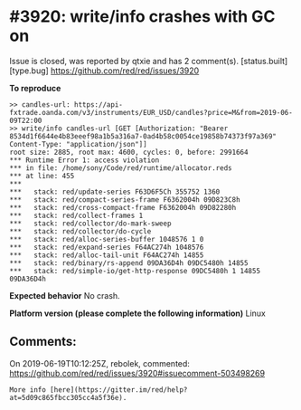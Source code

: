
#3920: write/info crashes with GC on
================================================================================
Issue is closed, was reported by qtxie and has 2 comment(s).
[status.built] [type.bug]
<https://github.com/red/red/issues/3920>

**To reproduce**
```
>> candles-url: https://api-fxtrade.oanda.com/v3/instruments/EUR_USD/candles?price=M&from=2019-06-09T22:00
>> write/info candles-url [GET [Authorization: "Bearer 8534d1f6644e4b83eeef98a1b5a316a7-0ad4b58c0054ce19858b74373f97a369" Content-Type: "application/json"]]
root size: 2885, root max: 4600, cycles: 0, before: 2991664
*** Runtime Error 1: access violation
*** in file: /home/sony/Code/red/runtime/allocator.reds
*** at line: 455
***
***   stack: red/update-series F63D6F5Ch 355752 1360
***   stack: red/compact-series-frame F6362004h 09D823C8h
***   stack: red/cross-compact-frame F6362004h 09D82280h
***   stack: red/collect-frames 1
***   stack: red/collector/do-mark-sweep
***   stack: red/collector/do-cycle
***   stack: red/alloc-series-buffer 1048576 1 0
***   stack: red/expand-series F64AC274h 1048576
***   stack: red/alloc-tail-unit F64AC274h 14855
***   stack: red/binary/rs-append 09DA36D4h 09DC5480h 14855
***   stack: red/simple-io/get-http-response 09DC5480h 1 14855 09DA36D4h
```
**Expected behavior**
No crash.

**Platform version (please complete the following information)**
Linux



Comments:
--------------------------------------------------------------------------------

On 2019-06-19T10:12:25Z, rebolek, commented:
<https://github.com/red/red/issues/3920#issuecomment-503498269>

    More info [here](https://gitter.im/red/help?at=5d09c865fbcc305cc4a5f36e).

